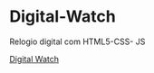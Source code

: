# Digital-Watch
 Relogio digital com HTML5-CSS- JS

<a href="https://bmrnice.github.io/Digital-Watch/" target=_blank>Digital Watch</a> 
